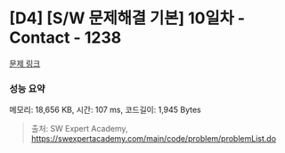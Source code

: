 # [D4] [S/W 문제해결 기본] 10일차 - Contact - 1238 

[문제 링크](https://swexpertacademy.com/main/code/problem/problemDetail.do?contestProbId=AV15B1cKAKwCFAYD) 

### 성능 요약

메모리: 18,656 KB, 시간: 107 ms, 코드길이: 1,945 Bytes



> 출처: SW Expert Academy, https://swexpertacademy.com/main/code/problem/problemList.do